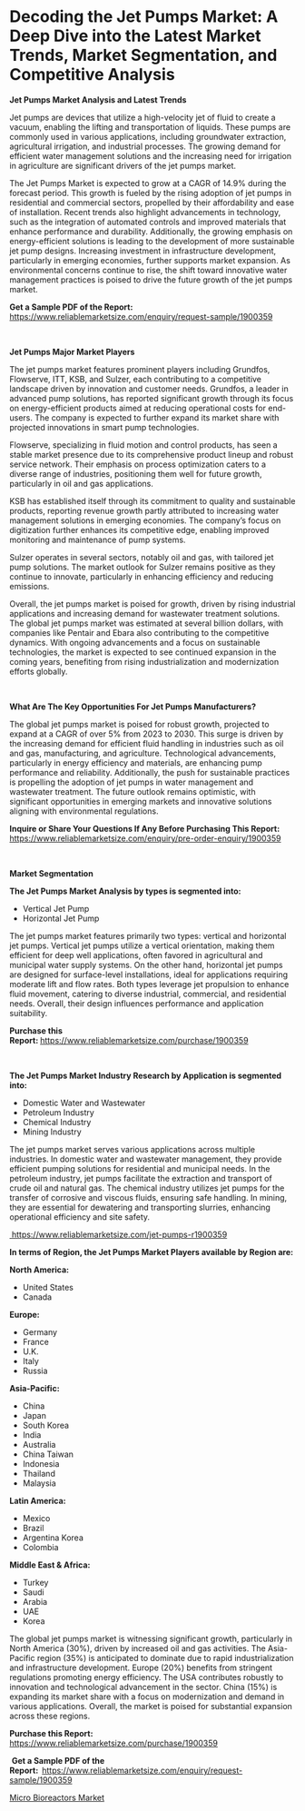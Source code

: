<p><h1>Decoding the Jet Pumps Market: A Deep Dive into the Latest Market Trends, Market Segmentation, and Competitive Analysis</h1></p><p><strong>Jet Pumps Market Analysis and Latest Trends</strong></p>
<p><p>Jet pumps are devices that utilize a high-velocity jet of fluid to create a vacuum, enabling the lifting and transportation of liquids. These pumps are commonly used in various applications, including groundwater extraction, agricultural irrigation, and industrial processes. The growing demand for efficient water management solutions and the increasing need for irrigation in agriculture are significant drivers of the jet pumps market.</p><p>The Jet Pumps Market is expected to grow at a CAGR of 14.9% during the forecast period. This growth is fueled by the rising adoption of jet pumps in residential and commercial sectors, propelled by their affordability and ease of installation. Recent trends also highlight advancements in technology, such as the integration of automated controls and improved materials that enhance performance and durability. Additionally, the growing emphasis on energy-efficient solutions is leading to the development of more sustainable jet pump designs. Increasing investment in infrastructure development, particularly in emerging economies, further supports market expansion. As environmental concerns continue to rise, the shift toward innovative water management practices is poised to drive the future growth of the jet pumps market.</p></p>
<p><strong>Get a Sample PDF of the Report:&nbsp;</strong> <a href="https://www.reliablemarketsize.com/enquiry/request-sample/1900359?utm_campaign=2759&utm_medium=2&utm_source=Github&utm_content=ia&utm_term=11042025&utm_id=jet-pumps">https://www.reliablemarketsize.com/enquiry/request-sample/1900359</a></p>
<p>&nbsp;</p>
<p><strong>Jet Pumps Major Market Players</strong></p>
<p><p>The jet pumps market features prominent players including Grundfos, Flowserve, ITT, KSB, and Sulzer, each contributing to a competitive landscape driven by innovation and customer needs. Grundfos, a leader in advanced pump solutions, has reported significant growth through its focus on energy-efficient products aimed at reducing operational costs for end-users. The company is expected to further expand its market share with projected innovations in smart pump technologies.</p><p>Flowserve, specializing in fluid motion and control products, has seen a stable market presence due to its comprehensive product lineup and robust service network. Their emphasis on process optimization caters to a diverse range of industries, positioning them well for future growth, particularly in oil and gas applications.</p><p>KSB has established itself through its commitment to quality and sustainable products, reporting revenue growth partly attributed to increasing water management solutions in emerging economies. The company’s focus on digitization further enhances its competitive edge, enabling improved monitoring and maintenance of pump systems.</p><p>Sulzer operates in several sectors, notably oil and gas, with tailored jet pump solutions. The market outlook for Sulzer remains positive as they continue to innovate, particularly in enhancing efficiency and reducing emissions.</p><p>Overall, the jet pumps market is poised for growth, driven by rising industrial applications and increasing demand for wastewater treatment solutions. The global jet pumps market was estimated at several billion dollars, with companies like Pentair and Ebara also contributing to the competitive dynamics. With ongoing advancements and a focus on sustainable technologies, the market is expected to see continued expansion in the coming years, benefiting from rising industrialization and modernization efforts globally.</p></p>
<p>&nbsp;</p>
<p><strong>What Are The Key Opportunities For Jet Pumps Manufacturers?</strong></p>
<p><p>The global jet pumps market is poised for robust growth, projected to expand at a CAGR of over 5% from 2023 to 2030. This surge is driven by the increasing demand for efficient fluid handling in industries such as oil and gas, manufacturing, and agriculture. Technological advancements, particularly in energy efficiency and materials, are enhancing pump performance and reliability. Additionally, the push for sustainable practices is propelling the adoption of jet pumps in water management and wastewater treatment. The future outlook remains optimistic, with significant opportunities in emerging markets and innovative solutions aligning with environmental regulations.</p></p>
<p><strong>Inquire or Share Your Questions If Any Before Purchasing This Report:</strong> <a href="https://www.reliablemarketsize.com/enquiry/pre-order-enquiry/1900359?utm_campaign=2759&utm_medium=2&utm_source=Github&utm_content=ia&utm_term=11042025&utm_id=jet-pumps">https://www.reliablemarketsize.com/enquiry/pre-order-enquiry/1900359</a></p>
<p>&nbsp;</p>
<p><strong>Market Segmentation</strong></p>
<p><strong>The Jet Pumps Market Analysis by types is segmented into:</strong></p>
<p><ul><li>Vertical Jet Pump</li><li>Horizontal Jet Pump</li></ul></p>
<p><p>The jet pumps market features primarily two types: vertical and horizontal jet pumps. Vertical jet pumps utilize a vertical orientation, making them efficient for deep well applications, often favored in agricultural and municipal water supply systems. On the other hand, horizontal jet pumps are designed for surface-level installations, ideal for applications requiring moderate lift and flow rates. Both types leverage jet propulsion to enhance fluid movement, catering to diverse industrial, commercial, and residential needs. Overall, their design influences performance and application suitability.</p></p>
<p><strong>Purchase this Report:&nbsp;</strong><a href="https://www.reliablemarketsize.com/purchase/1900359?utm_campaign=2759&utm_medium=2&utm_source=Github&utm_content=ia&utm_term=11042025&utm_id=jet-pumps">https://www.reliablemarketsize.com/purchase/1900359</a></p>
<p>&nbsp;</p>
<p><strong>The Jet Pumps Market Industry Research by Application is segmented into:</strong></p>
<p><ul><li>Domestic Water and Wastewater</li><li>Petroleum Industry</li><li>Chemical Industry</li><li>Mining Industry</li></ul></p>
<p><p>The jet pumps market serves various applications across multiple industries. In domestic water and wastewater management, they provide efficient pumping solutions for residential and municipal needs. In the petroleum industry, jet pumps facilitate the extraction and transport of crude oil and natural gas. The chemical industry utilizes jet pumps for the transfer of corrosive and viscous fluids, ensuring safe handling. In mining, they are essential for dewatering and transporting slurries, enhancing operational efficiency and site safety.</p></p>
<p><a href="https://www.reliablemarketsize.com/jet-pumps-r1900359?utm_campaign=2759&utm_medium=2&utm_source=Github&utm_content=ia&utm_term=11042025&utm_id=jet-pumps">&nbsp;https://www.reliablemarketsize.com/jet-pumps-r1900359</a></p>
<p><strong>In terms of Region, the Jet Pumps Market Players available by Region are:</strong></p>
<p>
    <p> <strong> North America: </strong>
        <ul>
            <li>United States</li>
            <li>Canada</li>
        </ul>
        </p> 
    <p> <strong> Europe: </strong>
        <ul>
            <li>Germany</li>
            <li>France</li>
            <li>U.K.</li>
            <li>Italy</li>
            <li>Russia</li>
        </ul>
        </p> 
    <p> <strong> Asia-Pacific: </strong>
        <ul>
            <li>China</li>
            <li>Japan</li>
            <li>South Korea</li>
            <li>India</li>
            <li>Australia</li>
            <li>China Taiwan</li>
            <li>Indonesia</li>
            <li>Thailand</li>
            <li>Malaysia</li>
        </ul>
        </p> 
    <p> <strong> Latin America: </strong>
        <ul>
            <li>Mexico</li>
            <li>Brazil</li>
            <li>Argentina Korea</li>
            <li>Colombia</li>
        </ul>
        </p> 
    <p> <strong> Middle East & Africa: </strong>
        <ul>
            <li>Turkey</li>
            <li>Saudi</li>
            <li>Arabia</li>
            <li>UAE</li>
            <li>Korea</li>
        </ul>
    </p>
    </p>
<p><p>The global jet pumps market is witnessing significant growth, particularly in North America (30%), driven by increased oil and gas activities. The Asia-Pacific region (35%) is anticipated to dominate due to rapid industrialization and infrastructure development. Europe (20%) benefits from stringent regulations promoting energy efficiency. The USA contributes robustly to innovation and technological advancement in the sector. China (15%) is expanding its market share with a focus on modernization and demand in various applications. Overall, the market is poised for substantial expansion across these regions.</p></p>
<p><strong>Purchase this Report: </strong><a href="https://www.reliablemarketsize.com/purchase/1900359?utm_campaign=2759&utm_medium=2&utm_source=Github&utm_content=ia&utm_term=11042025&utm_id=jet-pumps">https://www.reliablemarketsize.com/purchase/1900359</a></p>
<p>&nbsp;<strong>Get a Sample PDF of the Report:&nbsp;&nbsp;</strong><a href="https://www.reliablemarketsize.com/enquiry/request-sample/1900359?utm_campaign=2759&utm_medium=2&utm_source=Github&utm_content=ia&utm_term=11042025&utm_id=jet-pumps">https://www.reliablemarketsize.com/enquiry/request-sample/1900359</a></p>
<p><strong></strong></p>
<p><p><a href="https://github.com/habyoneub/Market-Research-Report-List-1/blob/main/micro-bioreactors-market.md?utm_campaign=2759&utm_medium=2&utm_source=Github&utm_content=ia&utm_term=11042025&utm_id=jet-pumps">Micro Bioreactors Market</a></p></p>